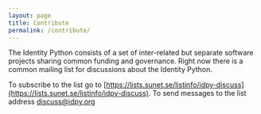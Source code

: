 ```yaml
---
layout: page
title: Contribute
permalink: /contribute/
---
```


The Identity Python consists of a set of inter-related but separate software
projects sharing common funding and governance. Right now there is a common
mailing list for discussions about the Identity Python.

To subscribe to the list go to [https://lists.sunet.se/listinfo/idpy-discuss](https://lists.sunet.se/listinfo/idpy-discuss). To send messages to the list address [discuss@idpy.org](mailto:discuss@idpy.org)
